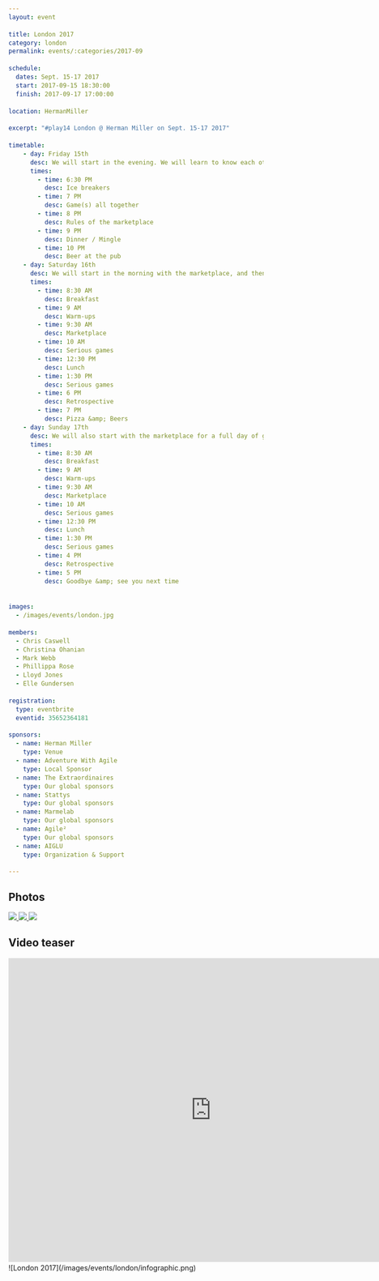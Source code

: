 ```yaml
---
layout: event

title: London 2017
category: london
permalink: events/:categories/2017-09

schedule:
  dates: Sept. 15-17 2017
  start: 2017-09-15 18:30:00
  finish: 2017-09-17 17:00:00

location: HermanMiller

excerpt: "#play14 London @ Herman Miller on Sept. 15-17 2017"

timetable:
    - day: Friday 15th
      desc: We will start in the evening. We will learn to know each other and share a nice dinner all together.
      times:
        - time: 6:30 PM
          desc: Ice breakers
        - time: 7 PM
          desc: Game(s) all together
        - time: 8 PM
          desc: Rules of the marketplace
        - time: 9 PM
          desc: Dinner / Mingle
        - time: 10 PM
          desc: Beer at the pub
    - day: Saturday 16th
      desc: We will start in the morning with the marketplace, and then we will play games all day long.
      times:
        - time: 8:30 AM
          desc: Breakfast
        - time: 9 AM
          desc: Warm-ups
        - time: 9:30 AM
          desc: Marketplace
        - time: 10 AM
          desc: Serious games
        - time: 12:30 PM
          desc: Lunch
        - time: 1:30 PM
          desc: Serious games
        - time: 6 PM
          desc: Retrospective
        - time: 7 PM
          desc: Pizza &amp; Beers
    - day: Sunday 17th
      desc: We will also start with the marketplace for a full day of games. Whoever needs to catch a plane can leave earlier.
      times:
        - time: 8:30 AM
          desc: Breakfast
        - time: 9 AM
          desc: Warm-ups
        - time: 9:30 AM
          desc: Marketplace
        - time: 10 AM
          desc: Serious games
        - time: 12:30 PM
          desc: Lunch
        - time: 1:30 PM
          desc: Serious games
        - time: 4 PM
          desc: Retrospective
        - time: 5 PM
          desc: Goodbye &amp; see you next time


images:
  - /images/events/london.jpg

members:
  - Chris Caswell
  - Christina Ohanian
  - Mark Webb
  - Phillippa Rose
  - Lloyd Jones
  - Elle Gundersen

registration: 
  type: eventbrite
  eventid: 35652364181

sponsors:
  - name: Herman Miller
    type: Venue
  - name: Adventure With Agile
    type: Local Sponsor
  - name: The Extraordinaires
    type: Our global sponsors
  - name: Stattys
    type: Our global sponsors
  - name: Marmelab
    type: Our global sponsors
  - name: Agile²
    type: Our global sponsors
  - name: AIGLU
    type: Organization & Support

---
```



## Photos
<a href="https://photos.app.goo.gl/uwcaPqykk9ne7DZt1" target="_blank">
  <img src="https://lh3.googleusercontent.com/-YML87Sl8tBRKJGBk6FzZN28fo1bViURo33B3_hwpF4osI2EwkOAOLlNJONip5DKbTe3dY4JKWU_JQJ4Rk9XEDTSO7BOjqHZzCQcSGBzKEEbisaAFJHLyfxZO7o1zyZ2LkiGqFvIupzXBLtqPNoG47L0nNOsU5QI3YIxrhVGu-Ew4K-RfqW1Fpl75LNPKwG7Lx5_uggrdBg3-jk5JMOmW_gp-0iVkOv6j0SsL25w3xPijSxv7bItRdL1OXgpsFIq7XNOJHBnTwPne-sIuq5XghPjvw-13lOJSfyIIg0VCmXkcP0IAOd3iud2i1Dc501s-Dxs6-1KsFn8dXeTEVaJGFkw3TqcCrfHGNPU8HWHlaZTDhQCS1sXhZen5hnfHWoV9qh9lR6LtInFQJm_C72sdFUT092o97ZdAKWFtUyYbDiKy-AnkuzEasb8S5A24nfV9FEmYVsBnFMu-Dmtgib2HoVB9uNMRvUirWwZAV7k4b5yc5oJ9rfQzontp3oiQ0ND3eL8UwUE3qnSQzTIH_f6UlyVKWoR342uqvG9z7ZV0kkHo--vEhKGV1i7PcP6cN7fdJqasriFvmJnobZLYqgB6hZfimu1c8wBgMh-eysKwD_qRh4ZhPcx6dEh0pw7fqu3_DHpOdOc5Q8tx6za0LBR8ym3vG0YW5GmMNY=w1835-h1032-no">
</a>

<a href="https://photos.app.goo.gl/uwcaPqykk9ne7DZt1" target="_blank">
  <img src="https://lh3.googleusercontent.com/DXPejovkrDoO_mw4KNFlqlm_hZBD4EIMYXJARtAt4nNRZ2GFX7L3EhjxS1EwctEF6XYDCjXk3vyPn0xjFE9u4riIG3SmWFAh-L8NgBhbr-EbfybFWbMBFshoJQKV1qR8rRLF55GKCMxOKK8D8hKonxBrIjAuFnptysmUT49BAgJgvlQWK7sdr0pNf8FhR2IXhDtxJqgM5wdoqLvd1nBZ8ekZBfsP07388dIVcZXWK7PjkLqDHKCWH1Zzfw_9JdWYcMNsUJilCXmBIFXIBlUrrQbtQTV-CSx9aYsEhCUipBCxJHEoM6UdWK6preGNLg434jmk9uIElfKuecLanY0lWRkkboEAN7MUUtmLaSYRzK3rw9H3MqIhcvcKRaK_gLWCEs1z_LKLuoGGeN9ssjyLWwBxjXXOVCbmdOLBdnDnYjx52hKuTQzoXlVFIaEs93rTbL-QfF15xqmUFcfB9exTpdC66oRYt_QcExSxyq7yfnrYUFgsc7UtTEztcc-uDJHdBepqVkjq2ZxHKFr7bmeu0q0yymoGhgz7M0dolWFaJnq2XrpPROkm3Irnx4kGoiY1OlZMAg9ues4p6Yv5__IooShP8hKLP848LmZ871obdoXltRxtD_ShrRjQRHXsEvYmVPDTes3FIOV44MqE5kwYjk4F3hkcn0WIJ4wy=w1835-h1032-no">
</a>

<a href="https://photos.app.goo.gl/uwcaPqykk9ne7DZt1" target="_blank">
  <img src="https://lh3.googleusercontent.com/OZbSVIsdbs4YKVuACy5xg8gBVgSoYoAoNC760wu_ZIA9-64i922HxNuBzi-imbuy6j98B0M05mgBfTSmoRXW97QMnpsFVQX4D-HpHmJOI-eFwOu08l0j5Xdb2E6wqN7gekUoIlKUDUGJEMN6hD4wIeTVLqrpC7x2vcIK2QNqhBmPNMpKgF8q0qjq4SYvhySeTg7tu3f3z7iBqtBUAjncNEqh3M41wj4CWbtEo3xgLZ2Km_oM9YcFLaEdUTEqqfXnQT51LvOABl-M63CXfKhUUCy1ZRC1r9QuIjaH8I1JLMBu73eJkqS3dJ8AlozsfOUKgA9QpyWCSLcSyzOnctsLsx-_IKuxeUvalOCzb68kOmdg9SChSHiPSbVUmvEukk0y_75vY88MJ_ipbBzN43vnhaLz27nfFx6LNpUU_yc3hapimwO9FWI2qawzw8VZMq9Rpgx1f9_W0jkxWVECAHtOUpv5bkPHNbf4b5L8dwKaJFjbMF8s7v-S_N7PGCdVLpaeYwtI0CwgVyFUHzoZfPCKQyr1_JtzytdkIgUSiY0-9SOahSOlB7mr_THWNBNkNmi3d-WxEPtep-kfNd2qUEblejmgrO2VXka4OMa9o2huA4pGT1FPudmUy0rY1qKfT-4-iXKkT4Sgu5CW3swceXNxM1aO7XaTaU0RhvA=w1835-h1032-no">
</a>


## Video teaser
<iframe src="https://player.vimeo.com/video/136771608" width="800" height="600" frameborder="0" webkitallowfullscreen mozallowfullscreen allowfullscreen></iframe>
  
  
<div class='four spacing'></div>
![London 2017](/images/events/london/infographic.png)

<div class='four spacing'></div>



